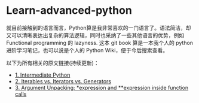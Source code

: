 # Learn-advanced-python

就目前接触到的语言而言，Python算是我非常喜欢的一门语言了。语法简洁，却又可以清晰表达出复杂的算法逻辑，同时也采纳了一些其他语言的优势，例如 Functional programming 的 lazyness. 这本 git book 算是一本我个人的 python 进阶学习笔记，也可以说是个人的 Python Wiki，便于今后搜索查看。

以下为所有相关的原文链接(持续更新)：

+ [1. Intermediate Python](http://book.pythontips.com/en/latest/index.html)
+ [2. Iterables vs. Iterators vs. Generators](http://nvie.com/posts/iterators-vs-generators/)
+ [3. Argument Unpacking: *expression and **expression inside function calls](http://yyao.info/python/2016/09/25/python-starred-expression)
